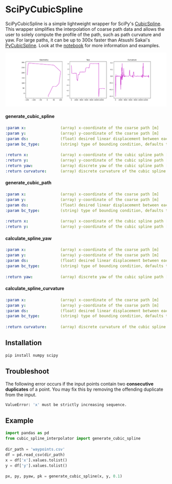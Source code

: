 # SciPyCubicSpline

SciPyCubicSpline is a simple lightweight wrapper for SciPy's [CubicSpline](https://docs.scipy.org/doc/scipy/reference/generated/scipy.interpolate.CubicSpline.html). This wrapper simplifies the interpolation of coarse path data and allows the user to solely compute the profile of the path, such as path curvature and yaw. For large paths, it can be up to 300x faster than Atsushi Sakai's [PyCubicSpline](https://github.com/AtsushiSakai/pycubicspline). Look at the [notebook](test.ipynb) for more information and examples.

<div align="center">
	<img src="resources/profile.png" />
</div>

#### generate_cubic_spline

```yaml
:param x:               (array) x-coordinate of the coarse path [m]
:param y:               (array) y-coordinate of the coarse path [m]
:param ds:              (float) desired linear displacement between each point, defaults to 0.05 [m]
:param bc_type:         (string) type of bounding condition, defaults to 'natural'

:return x:              (array) x-coordinate of the cubic spline path [m]
:return y:              (array) y-coordinate of the cubic spline path [m]
:return yaw:            (array) discrete yaw of the cubic spline path [rad]
:return curvature:      (array) discrete curvature of the cubic spline path [1/m]
```

#### generate_cubic_path

```yaml
:param x:               (array) x-coordinate of the coarse path [m]
:param y:               (array) y-coordinate of the coarse path [m]
:param ds:              (float) desired linear displacement between each point, defaults to 0.05 [m]
:param bc_type:         (string) type of bounding condition, defaults to 'natural'

:return x:              (array) x-coordinate of the cubic spline path [m]
:return y:              (array) y-coordinate of the cubic spline path [m]
```

#### calculate_spline_yaw

```yaml
:param x:               (array) x-coordinate of the coarse path [m]
:param y:               (array) y-coordinate of the coarse path [m]
:param ds:              (float) desired linear displacement between each point, defaults to 0.05 [m]
:param bc_type:         (string) type of bounding condition, defaults to 'natural'

:return yaw:            (array) discrete yaw of the cubic spline path [rad]
```

#### calculate_spline_curvature

```yaml
:param x:               (array) x-coordinate of the coarse path [m]
:param y:               (array) y-coordinate of the coarse path [m]
:param ds:              (float) desired linear displacement between each point, defaults to 0.05 [m]
:param bc_type:         (string) type of bounding condition, defaults to 'natural'

:return curvature:      (array) discrete curvature of the cubic spline path [1/m]
```

## Installation

```bash
pip install numpy scipy
```

## Troubleshoot

The following error occurs if the input points contain two **consecutive duplicates** of a point. You may fix this by removing the offending duplicate from the input.

```bash
ValueError: 'x' must be strictly increasing sequence.
```

## Example

```python
import pandas as pd
from cubic_spline_interpolator import generate_cubic_spline

dir_path = 'waypoints.csv'
df = pd.read_csv(dir_path)
x = df['x'].values.tolist()
y = df['y'].values.tolist()

px, py, pyaw, pk = generate_cubic_spline(x, y, 0.1)
```
